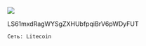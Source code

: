 ![](https://git.disroot.org/fftcc/Buy-me-a-coffee/raw/main/ltc/qr-ltc.png)

LS61mxdRagWYSgZXHUbfpqiBrV6pWDyFUT

`Сеть: Litecoin`